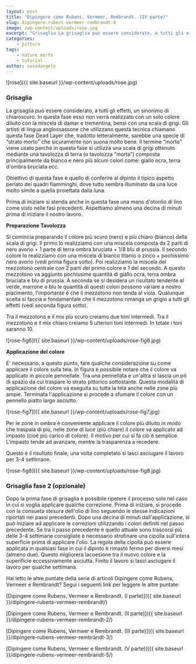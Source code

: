 ```yaml
---
layout: post
title: "Dipingere come Rubens, Vermeer, Rembrandt. (IV parte)"
slug: dipingere-rubens-vermeer-rembrandt-4
image: /wp-content/uploads/rose.jpg
excerpt: "Grisaglia La grisaglia può essere considerato, a tutti gli effetti, un sinonimo di chiaroscuro. In questa fase esso non verrà realizzato con un solo"
categories:
    - pittura
tags:
    - nature morte
    - tutorial
author: sasadangelo
---
```


![rose]({{ site.baseurl }}/wp-content/uploads/rose.jpg)

### Grisaglia

La grisaglia può essere considerato, a tutti gli effetti, un sinonimo di chiaroscuro. In questa fase esso non verrà realizzato con un solo colore diluito con la miscela di damar e trementina, bensì con una scala di grigi. Gli artisti di lingua anglossassone che utilizzano questa tecnica chiamano questa fase Dead Layer che, tradotto letteralmente, sarebbe una specie di “strato morto” che sicuramente non suona molto bene. Il termine “morto” viene usato perchè in questa fase si utilizza una scala di grigi ottenuto mediante una tavolozza di terra (o tavolozza “morta”) composta principalmente da bianco e nero più alcuni colori come: giallo ocra, terra d'ombra bruciata ecc.

Obiettivo di questa fase è quello di conferire al dipinto il tipico aspetto perlato dei quadri fiamminghi, dove tutto sembra illuminato da una luce molto simile a quella proiettata dalla luna.

Prima di iniziare si stenda anche in questa fase una mano d'otonlio di lino come visto nelle fasi precedenti. Aspettiamo almeno una decina di minuti prima di iniziare il nostro lavoro.

**Preparazione Tavolozza**

Si comincia preparando il colore più scuro (nero) e più chiaro (bianco) della scala di grigi. Il primo lo realizziamo con una miscela composta da 2 parti di nero avorio + 1 parte di terra ombra bruciata + 1/8 blu di prussia. Il secondo colore lo realizziamo con una miscela di bianco titanio o zinco + pochissimo nero avorio (vedi prima figura sotto). Poi realizziamo la miscela del mezzotono centrale con 2 parti del primo colore e 1 del secondo. A questo mezzotono va aggiunto pochissime quantità di giallo ocra, terra ombra bruciata e blu di prussia. A seconda se si desidera un risultato tendente al verde, marrone o blu le quantità di questi colori possono variare a nostro piacimento, l'importante è che il mezzotono non tenda al viola. Qualunque scelta si faccia e fondamentale che il mezzotono rimanga un grigio a tutti gli effetti (vedi seconda figura sotto).

Tra il mezzotono e il mix più scuro creiamo due toni intermedi. Tra il mezzotono e il mix chiaro creiamo 5 ulteriori toni intermedi. In totale i toni saranno 10.

![rose-fig6]({{ site.baseurl }}/wp-content/uploads/rose-fig6.jpg)

**Applicazione del colore**

E' necessario, a questo punto, fare qualche considerazione su come applicare il colore sulla tela. In figura è possibile notare che il colore va applicato in piccole pennellate. Tra una pennellata e un'altra si lascia un pò di spazio da cui traspare lo strato pittorico sottostante. Questa modalità di applicazione del colore va eseguita su tutta la tela anche nelle zone più ampie. Terminata l'applicazione si procede a sfumare il colore con un pennello piatto largo asciutto.

![rose-fig7]({{ site.baseurl }}/wp-content/uploads/rose-fig7.jpg)

Per le zone in ombra è conveniente applicare il colore più diluito in modo che traspaia di più, nelle zone di luce (più chiare) il colore va applicato ad impasto (cioè più carico di colore). Il motivo per cui si fa ciò è semplice. L'impasto tende ad avanzare, mentre la trasparenza a recedere.

Questo è il risultato finale, una volta completato si lasci asciugare il lavoro per 3-4 settimane.

![rose-fig8]({{ site.baseurl }}/wp-content/uploads/rose-fig8.jpg)

### Grisaglia fase 2 (opzionale)

Dopo la prima fase di grisaglia è possibile ripetere il processo solo nel caso in cui si voglia applicare qualche correzione. Prima di iniziare, si procede con la consueta stesura dell'olio di lino seguendo le stesse indicazioni riportati nei passi precedenti. Dopo una decina di minuti dall'applicazione, si può iniziare ad applicare le correzioni utilizzando i colori definiti nel passo precedente. Se tra il passo precedente è quello attuale sono trascorsi più delle 3-4 settimane consigliate è necessario strofinare una cipolla sull'intera superficie prima di applicare l'olio. La regola della cipolla può essere applicata in qualsiasi fase in cui il dipinto è rimasto fermo per diversi mesi (almeno due). Questo migliorerà lacoesione tra il nuovo colore e la superificie eccessivamente asciutta. Finito il lavoro si lasci asciugare il lavoro per qualche settimana.

Hai letto le altre puntate della serie di articoli Dipingere come Rubens, Vermeer e Rembrandt? Segui i seguenti link per leggere le altre puntate:

[Dipingere come Rubens, Vermeer e Rembrandt. (I parte)]({{ site.baseurl }}/dipingere-rubens-vermeer-rembrandt/)

[Dipingere come Rubens, Vermeer e Rembrandt. (II parte)]({{ site.baseurl }}/dipingere-rubens-vermeer-rembrandt-2/)

[Dipingere come Rubens, Vermeer e Rembrandt. (III parte)]({{ site.baseurl }}/dipingere-rubens-vermeer-rembrandt-3/)

[Dipingere come Rubens, Vermeer e Rembrandt. (V parte)]({{ site.baseurl }}/dipingere-rubens-vermeer-rembrandt-5/)
